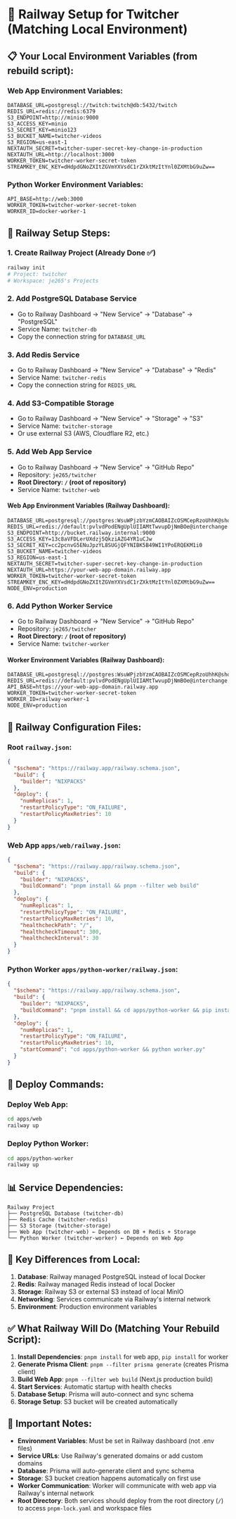 # 🚂 Railway Setup for Twitcher (Matching Local Environment)

## 📋 **Your Local Environment Variables (from rebuild script):**

### **Web App Environment Variables:**
```env
DATABASE_URL=postgresql://twitch:twitch@db:5432/twitch
REDIS_URL=redis://redis:6379
S3_ENDPOINT=http://minio:9000
S3_ACCESS_KEY=minio
S3_SECRET_KEY=minio123
S3_BUCKET_NAME=twitcher-videos
S3_REGION=us-east-1
NEXTAUTH_SECRET=twitcher-super-secret-key-change-in-production
NEXTAUTH_URL=http://localhost:3000
WORKER_TOKEN=twitcher-worker-secret-token
STREAMKEY_ENC_KEY=dHdpdGNoZXItZGVmYXVsdC1rZXktMzItYnl0ZXMtbG9uZw==
```

### **Python Worker Environment Variables:**
```env
API_BASE=http://web:3000
WORKER_TOKEN=twitcher-worker-secret-token
WORKER_ID=docker-worker-1
```

## 🚀 **Railway Setup Steps:**

### **1. Create Railway Project (Already Done ✅)**
```bash
railway init
# Project: twitcher
# Workspace: je265's Projects
```

### **2. Add PostgreSQL Database Service**
- Go to Railway Dashboard → "New Service" → "Database" → "PostgreSQL"
- Service Name: `twitcher-db`
- Copy the connection string for `DATABASE_URL`

### **3. Add Redis Service**
- Go to Railway Dashboard → "New Service" → "Database" → "Redis"
- Service Name: `twitcher-redis`
- Copy the connection string for `REDIS_URL`

### **4. Add S3-Compatible Storage**
- Go to Railway Dashboard → "New Service" → "Storage" → "S3"
- Service Name: `twitcher-storage`
- Or use external S3 (AWS, Cloudflare R2, etc.)

### **5. Add Web App Service**
- Go to Railway Dashboard → "New Service" → "GitHub Repo"
- Repository: `je265/twitcher`
- **Root Directory: `/` (root of repository)**
- Service Name: `twitcher-web`

#### **Web App Environment Variables (Railway Dashboard):**
```env
DATABASE_URL=postgresql://postgres:WsuWPjzbYzmCAOBAIZcOSMCepRzoUhhK@shortline.proxy.rlwy.net:54328/railway
REDIS_URL=redis://default:pvlvdPodENgUplUIIAMtTwvupDjNmBOe@interchange.proxy.rlwy.net:46754
S3_ENDPOINT=http://bucket.railway.internal:9000
S3_ACCESS_KEY=13c8aVFDLerUXdzj5QkziAZG4YR1uCJw
S3_SECRET_KEY=cc2pcnvG5ENuJpzYL8SUGjQFYNIBK5B49WI1YPoERQEKM1i0
S3_BUCKET_NAME=twitcher-videos
S3_REGION=us-east-1
NEXTAUTH_SECRET=twitcher-super-secret-key-change-in-production
NEXTAUTH_URL=https://your-web-app-domain.railway.app
WORKER_TOKEN=twitcher-worker-secret-token
STREAMKEY_ENC_KEY=dHdpdGNoZXItZGVmYXVsdC1rZXktMzItYnl0ZXMtbG9uZw==
NODE_ENV=production
```

### **6. Add Python Worker Service**
- Go to Railway Dashboard → "New Service" → "GitHub Repo"
- Repository: `je265/twitcher`
- **Root Directory: `/` (root of repository)**
- Service Name: `twitcher-worker`

#### **Worker Environment Variables (Railway Dashboard):**
```env
DATABASE_URL=postgresql://postgres:WsuWPjzbYzmCAOBAIZcOSMCepRzoUhhK@shortline.proxy.rlwy.net:54328/railway
REDIS_URL=redis://default:pvlvdPodENgUplUIIAMtTwvupDjNmBOe@interchange.proxy.rlwy.net:46754
API_BASE=https://your-web-app-domain.railway.app
WORKER_TOKEN=twitcher-worker-secret-token
WORKER_ID=railway-worker-1
NODE_ENV=production
```

## 🔧 **Railway Configuration Files:**

### **Root `railway.json`:**
```json
{
  "$schema": "https://railway.app/railway.schema.json",
  "build": {
    "builder": "NIXPACKS"
  },
  "deploy": {
    "numReplicas": 1,
    "restartPolicyType": "ON_FAILURE",
    "restartPolicyMaxRetries": 10
  }
}
```

### **Web App `apps/web/railway.json`:**
```json
{
  "$schema": "https://railway.app/railway.schema.json",
  "build": {
    "builder": "NIXPACKS",
    "buildCommand": "pnpm install && pnpm --filter web build"
  },
  "deploy": {
    "numReplicas": 1,
    "restartPolicyType": "ON_FAILURE",
    "restartPolicyMaxRetries": 10,
    "healthcheckPath": "/",
    "healthcheckTimeout": 300,
    "healthcheckInterval": 30
  }
}
```

### **Python Worker `apps/python-worker/railway.json`:**
```json
{
  "$schema": "https://railway.app/railway.schema.json",
  "build": {
    "builder": "NIXPACKS",
    "buildCommand": "pnpm install && cd apps/python-worker && pip install -r requirements.txt"
  },
  "deploy": {
    "numReplicas": 1,
    "restartPolicyType": "ON_FAILURE",
    "restartPolicyMaxRetries": 10,
    "startCommand": "cd apps/python-worker && python worker.py"
  }
}
```

## 🚀 **Deploy Commands:**

### **Deploy Web App:**
```bash
cd apps/web
railway up
```

### **Deploy Python Worker:**
```bash
cd apps/python-worker
railway up
```

## 📊 **Service Dependencies:**
```
Railway Project
├── PostgreSQL Database (twitcher-db)
├── Redis Cache (twitcher-redis)
├── S3 Storage (twitcher-storage)
├── Web App (twitcher-web) ← Depends on DB + Redis + Storage
└── Python Worker (twitcher-worker) ← Depends on Web App
```

## 🔑 **Key Differences from Local:**

1. **Database**: Railway managed PostgreSQL instead of local Docker
2. **Redis**: Railway managed Redis instead of local Docker
3. **Storage**: Railway S3 or external S3 instead of local MinIO
4. **Networking**: Services communicate via Railway's internal network
5. **Environment**: Production environment variables

## ✅ **What Railway Will Do (Matching Your Rebuild Script):**

1. **Install Dependencies**: `pnpm install` for web app, `pip install` for worker
2. **Generate Prisma Client**: `pnpm --filter prisma generate` (creates Prisma client)
3. **Build Web App**: `pnpm --filter web build` (Next.js production build)
4. **Start Services**: Automatic startup with health checks
5. **Database Setup**: Prisma will auto-connect and sync schema
6. **Storage Setup**: S3 bucket will be created automatically

## 🚨 **Important Notes:**

- **Environment Variables**: Must be set in Railway dashboard (not .env files)
- **Service URLs**: Use Railway's generated domains or add custom domains
- **Database**: Prisma will auto-generate client and sync schema
- **Storage**: S3 bucket creation happens automatically on first use
- **Worker Communication**: Worker will communicate with web app via Railway's internal network
- **Root Directory**: Both services should deploy from the root directory (`/`) to access `pnpm-lock.yaml` and workspace files
